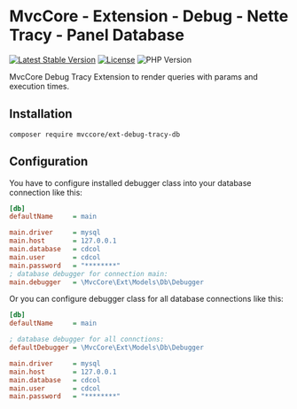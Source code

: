# MvcCore - Extension - Debug - Nette Tracy - Panel Database

[![Latest Stable Version](https://img.shields.io/badge/Stable-v5.3.3-brightgreen.svg?style=plastic)](https://github.com/mvccore/ext-debug-tracy-db/releases)
[![License](https://img.shields.io/badge/License-BSD%203-brightgreen.svg?style=plastic)](https://mvccore.github.io/docs/mvccore/5.0.0/LICENSE.md)
![PHP Version](https://img.shields.io/badge/PHP->=5.4-brightgreen.svg?style=plastic)

MvcCore Debug Tracy Extension to render queries with params and execution times.

## Installation
```shell
composer require mvccore/ext-debug-tracy-db
```

## Configuration

You have to configure installed debugger class into your database connection like this:
```ini
[db]
defaultName		= main

main.driver		= mysql
main.host		= 127.0.0.1
main.database	= cdcol
main.user		= cdcol
main.password	= "********"
; database debugger for connection main:
main.debugger	= \MvcCore\Ext\Models\Db\Debugger
```

Or you can configure debugger class for all database connections like this:
```ini
[db]
defaultName		= main

; database debugger for all connctions:
defaultDebugger	= \MvcCore\Ext\Models\Db\Debugger

main.driver		= mysql
main.host		= 127.0.0.1
main.database	= cdcol
main.user		= cdcol
main.password	= "********"
```